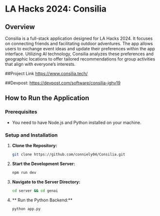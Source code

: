 # LA Hacks 2024: Consilia 

## Overview
Consilia is a full-stack application designed for LA Hacks 2024. It focuses on connecting friends and facilitating outdoor adventures. The app allows users to exchange event ideas and update their preferences within the app interface. Utilizing AI technology, Consilia analyzes these preferences and geographic locations to offer tailored recommendations for group activities that align with everyone’s interests.

##Project Link
https://www.consilia.tech/

##Devpost:
https://devpost.com/software/consilia-ighv19

## How to Run the Application

### Prerequisites
- You need to have Node.js and Python installed on your machine.

### Setup and Installation
1. **Clone the Repository:**
   ```bash
   git clone https://github.com/conniely04/Consilia.git

2. **Start the Development Server:**
   ```bash
   npm run dev

3. **Navigate to the Server Directory:**
   ```bash
   cd server && cd genai

3. ** Run the Python Backend:**
   ```bash
   python app.py
